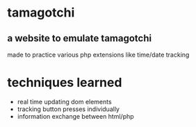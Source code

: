 # tamagotchi
## a website to emulate tamagotchi
made to practice various php extensions like time/date tracking

# techniques learned 
* real time updating dom elements
* tracking button presses individually
* information exchange between html/php
